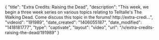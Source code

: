 {
    "title": "Extra Credits: Raising the Dead",
    "description": "This week, we begin a three week series on various topics relating to Telltalle's The Walking Dead. Come discuss this topic in the forums! http:\/\/extra-credi...",
    "videoid": "191989",
    "date_created": "1406055187",
    "date_modified": "1418181777",
    "type": "captivate",
    "layout": "video",
    "url": "\/v\/extra-credits-raising-the-dead\/191989"
}